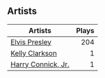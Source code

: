## Artists
Artists | Plays 
----- | -----: 
[Elvis Presley](/artists/elvis-presley-1014) | 204
[Kelly Clarkson](/artists/kelly-clarkson-34788) | 1
[Harry Connick, Jr.](/artists/harry-connick-jr-41411) | 1

